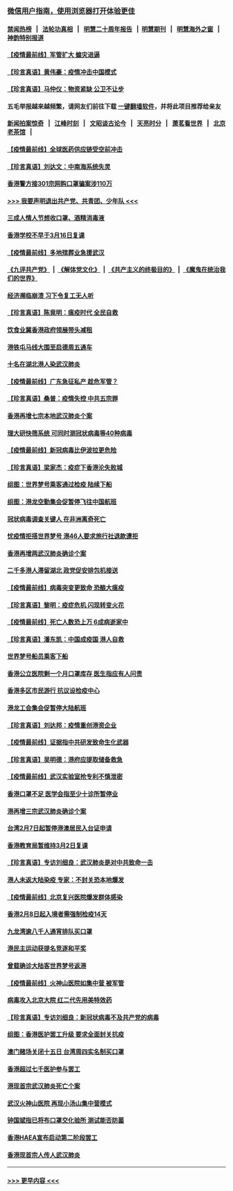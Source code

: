 ### [微信用户指南，使用浏览器打开体验更佳](https://github.com/gfw-breaker/banned-news1/blob/master/indexes/wechat-guide.md?t=0)
#### [禁闻热榜](热点新闻.md?t=0)  &nbsp;&nbsp;|&nbsp;&nbsp; [法轮功真相](https://github.com/gfw-breaker/truth/blob/master/README.md?t=0) &nbsp;&nbsp;|&nbsp;&nbsp; [明慧二十周年报告](https://github.com/gfw-breaker/mh-reports/blob/master/README.md?t=0) &nbsp;&nbsp;|&nbsp;&nbsp;[明慧期刊](https://github.com/gfw-breaker/mh-qikan) &nbsp;&nbsp;|&nbsp;&nbsp; [明慧海外之窗](https://github.com/gfw-breaker/mh-news/blob/master/README.md?t=0) &nbsp;&nbsp;|&nbsp;&nbsp; [神韵特别报道](https://github.com/gfw-breaker/mh-news/blob/master/shenyun.md?t=0)
#### [【疫情最前线】军管扩大 蝗灾进逼](../pages/nsc415/n11873780.md?t=02171011) 
#### [【珍言真语】黄伟豪：疫情冲击中国模式](../pages/nsc415/n11873482.md?t=02171011) 
#### [【珍言真语】马仲仪：物资紧缺 公卫不让步](../pages/nsc415/n11872315.md?t=02171011) 
#### 五毛举报越来越频繁，请网友们前往下载 [一键翻墙软件](https://github.com/gfw-breaker/ssr-accounts)，并将此项目推荐给亲友
#### [新闻拍案惊奇](https://github.com/gfw-breaker/banned-news1/blob/master/pages/link4.md) &nbsp;&nbsp;|&nbsp;&nbsp; [江峰时刻](https://github.com/gfw-breaker/banned-news1/blob/master/pages/link4.md) &nbsp;&nbsp;|&nbsp;&nbsp; [文昭谈古论今](https://github.com/gfw-breaker/banned-news1/blob/master/pages/link4.md) &nbsp;&nbsp;|&nbsp;&nbsp; [天亮时分](https://github.com/gfw-breaker/banned-news1/blob/master/pages/link4.md) &nbsp;&nbsp;|&nbsp;&nbsp; [萧茗看世界](https://github.com/gfw-breaker/banned-news1/blob/master/pages/link4.md) &nbsp;&nbsp;|&nbsp;&nbsp; [北京老茶馆](https://github.com/gfw-breaker/banned-news1/blob/master/pages/link4.md) &nbsp;&nbsp;|&nbsp;&nbsp; 
#### [【疫情最前线】全球医药供应链受空前冲击](../pages/nsc415/n11869614.md?t=02171011) 
#### [【珍言真语】刘达文：中南海系统失灵](../pages/nsc415/n11869465.md?t=02171011) 
#### [香港警方接301宗网购口罩骗案涉110万](../pages/nsc415/n11867572.md?t=02171011) 
#### [>>> 我要声明退出共产党、共青团、少年队 <<<](https://github.com/begood0513/goodnews/blob/master/quit/letter.md) 
#### [三成人情人节想收口罩、酒精消毒液](../pages/nsc415/n11867523.md?t=02171011) 
#### [香港学校不早于3月16日复课](../pages/nsc415/n11867498.md?t=02171011) 
#### [【疫情最前线】多地殡葬业急援武汉](../pages/nsc415/n11866914.md?t=02171011) 
#### [《九评共产党》](https://github.com/begood0513/9ping.md/blob/master/README.md) &nbsp;|&nbsp; [《解体党文化》](../../../../jtdwh.md/blob/master/README.md)  &nbsp;|&nbsp; [《共产主义的终极目的》](../../../../gczydzjmd.md/blob/master/README.md) &nbsp;|&nbsp; [《魔鬼在统治我们的世界》](../../../../mgztzwmdsj.md/blob/master/README.md) 
#### [经济濒临崩溃 习下令复工无人听](../pages/nsc415/n11867269.md?t=02171011) 
#### [【珍言真语】陈竟明：瘟疫时代 全民自救](../pages/nsc415/n11866765.md?t=02171011) 
#### [饮食业冀香港政府领展带头减租](../pages/nsc415/n11864876.md?t=02171011) 
#### [港铁屯马线大围至启德周五通车](../pages/nsc415/n11864842.md?t=02171011) 
#### [十名在湖北港人染武汉肺炎](../pages/nsc415/n11864807.md?t=02171011) 
#### [【疫情最前线】广东急征私产 趁危军管？](../pages/nsc415/n11864205.md?t=02171011) 
#### [【珍言真语】桑普：疫情失控 中共五宗罪](../pages/nsc415/n11864157.md?t=02171011) 
#### [香港再增七宗本地武汉肺炎个案](../pages/nsc415/n11862405.md?t=02171011) 
#### [理大研快筛系统 可同时测冠状病毒等40种病毒](../pages/nsc415/n11862376.md?t=02171011) 
#### [【疫情最前线】新冠病毒比伊波拉更危险](../pages/nsc415/n11862199.md?t=02171011) 
#### [【珍言真语】梁家杰：疫症下香港沦失败城](../pages/nsc415/n11861588.md?t=02171011) 
#### [组图：世界梦号乘客通过检疫 陆续下船](../pages/nsc415/n11858302.md?t=02171011) 
#### [组图：港龙空勤集会促暂停飞往中国航班](../pages/nsc415/n11858190.md?t=02171011) 
#### [冠状病毒调查关键人 在非洲离奇死亡](../pages/nsc415/n11859798.md?t=02171011) 
#### [忧疫情拒搭世界梦号 港46人要求旅行社退款遭拒](../pages/nsc415/n11859849.md?t=02171011) 
#### [香港再增两武汉肺炎确诊个案](../pages/nsc415/n11859833.md?t=02171011) 
#### [二千多港人滞留湖北 政党促安排包机接送](../pages/nsc415/n11859831.md?t=02171011) 
#### [【疫情最前线】病毒突变更致命 恐酿大瘟疫](../pages/nsc415/n11859604.md?t=02171011) 
#### [【珍言真语】黎明：疫症危机 闪现转变火花](../pages/nsc415/n11859199.md?t=02171011) 
#### [【疫情最前线】死亡人数恐上万 6成病逝家中](../pages/nsc415/n11856687.md?t=02171011) 
#### [【珍言真语】潘东凯：中国成疫国 港人自救](../pages/nsc415/n11856962.md?t=02171011) 
#### [世界梦号船员乘客下船](../pages/nsc415/n11856883.md?t=02171011) 
#### [香港公立医院剩一个月口罩库存 医生指应有人问责](../pages/nsc415/n11856875.md?t=02171011) 
#### [香港多区市民游行 抗议设检疫中心](../pages/nsc415/n11856866.md?t=02171011) 
#### [港龙工会集会促暂停大陆航班](../pages/nsc415/n11856840.md?t=02171011) 
#### [【珍言真语】刘达邦：疫情重创港资企业](../pages/nsc415/n11854274.md?t=02171011) 
#### [【疫情最前线】证据指中共研发致命生化武器](../pages/nsc415/n11853087.md?t=02171011) 
#### [【珍言真语】吴明德：港府应提取储备救急](../pages/nsc415/n11852734.md?t=02171011) 
#### [【疫情最前线】武汉实验室抢专利不慎泄密](../pages/nsc415/n11850310.md?t=02171011) 
#### [香港口罩不足 医学会指至少十诊所暂停业](../pages/nsc415/n11850301.md?t=02171011) 
#### [港再增三宗武汉肺炎确诊个案](../pages/nsc415/n11850328.md?t=02171011) 
#### [台湾2月7日起暂停港澳居民入台证申请](../pages/nsc415/n11850304.md?t=02171011) 
#### [香港教育局暂维持3月2日复课](../pages/nsc415/n11850260.md?t=02171011) 
#### [【珍言真语】专访刘细良：武汉肺炎是对中共致命一击](../pages/nsc415/n11849934.md?t=02171011) 
#### [港人未返大陆染疫 专家：不封关恐本地爆发](../pages/nsc415/n11848021.md?t=02171011) 
#### [【疫情最前线】北京复兴医院爆发群体感染](../pages/nsc415/n11847626.md?t=02171011) 
#### [香港2月8日起入境者需强制检疫14天](../pages/nsc415/n11847658.md?t=02171011) 
#### [九龙湾逾八千人通宵排队买口罩](../pages/nsc415/n11847647.md?t=02171011) 
#### [港民主运动获提名竞逐和平奖](../pages/nsc415/n11847633.md?t=02171011) 
#### [曾载确诊大陆客世界梦号返港](../pages/nsc415/n11847608.md?t=02171011) 
#### [【疫情最前线】火神山医院如集中营 被军管](../pages/nsc415/n11847524.md?t=02171011) 
#### [病毒攻入北京大院 红二代先用美特效药](../pages/nsc415/n11847427.md?t=02171011) 
#### [【珍言真语】专访刘细良：新冠状病毒不及共产党的病毒](../pages/nsc415/n11847164.md?t=02171011) 
#### [组图：香港医护罢工升级 要求全面封关抗疫](../pages/nsc415/n11844107.md?t=02171011) 
#### [澳门赌场关闭十五日 台湾周四实名制买口罩](../pages/nsc415/n11845083.md?t=02171011) 
#### [香港超过七千医护参与罢工](../pages/nsc415/n11845051.md?t=02171011) 
#### [港现首宗武汉肺炎死亡个案](../pages/nsc415/n11844998.md?t=02171011) 
#### [武汉火神山医院 再现小汤山集中营模式](../pages/nsc415/n11844763.md?t=02171011) 
#### [钟国斌指已将布口罩交化验所 测试能否防菌](../pages/nsc415/n11842783.md?t=02171011) 
#### [香港HAEA宣布启动第二阶段罢工](../pages/nsc415/n11842723.md?t=02171011) 
#### [香港现首宗人传人武汉肺炎](../pages/nsc415/n11842766.md?t=02171011) 

----
#### [ >>> 更早内容 <<< ](../indexes/nsc415-earlier.md)
